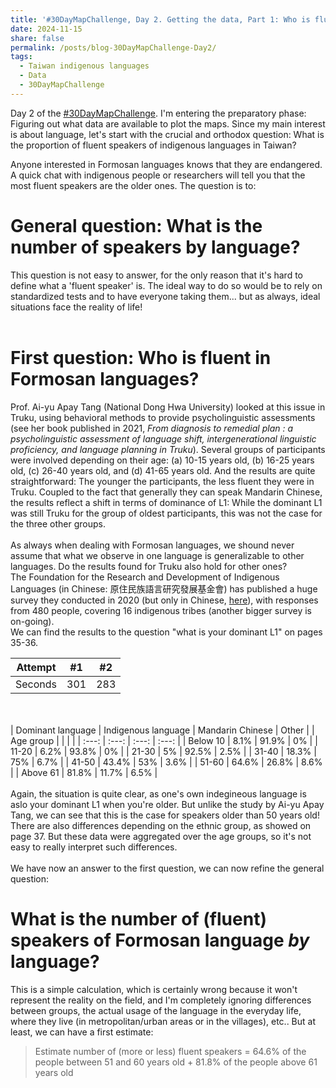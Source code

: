 ```yaml
---
title: '#30DayMapChallenge, Day 2. Getting the data, Part 1: Who is fluent in Formosan languages?'
date: 2024-11-15
share: false
permalink: /posts/blog-30DayMapChallenge-Day2/
tags:
  - Taiwan indigenous languages
  - Data
  - 30DayMapChallenge
---
```


Day 2 of the <a href="https://bsky.app/hashtag/30DayMapChallenge" target = "_blank">#30DayMapChallenge</a>. I'm entering the preparatory phase: Figuring out what data are available to plot the maps. Since my main interest is about language, let's start with the crucial and orthodox question: What is the proportion of fluent speakers of indigenous languages in Taiwan?

<!--more-->
Anyone interested in Formosan languages knows that they are endangered. A quick chat with indigenous people or researchers will tell you that the most fluent speakers are the older ones. The question is to:<br>

General question: What is the number of speakers by language?
====

This question is not easy to answer, for the only reason that it's hard to define what a 'fluent speaker' is. The ideal way to do so would be to rely on standardized tests and to have everyone taking them... but as always, ideal situations face the reality of life!
<br><br>

First question: Who is fluent in Formosan languages?
====

Prof. Ai-yu Apay Tang (National Dong Hwa University) looked at this issue in Truku, using behavioral methods to provide psycholinguistic assessments (see her book published in 2021, <i>From diagnosis to remedial plan : a psycholinguistic assessment of language shift, intergenerational linguistic proficiency, and language planning in Truku</i>). Several groups of participants were involved depending on their age: (a) 10-15 years old, (b) 16-25 years old, (c) 26-40 years old, and (d) 41-65 years old. And the results are quite straightforward: The younger the participants, the less fluent they were in Truku. Coupled to the fact that generally they can speak Mandarin Chinese, the results reflect a shift in terms of dominance of L1: While the dominant L1 was still Truku for the group of oldest participants, this was not the case for the three other groups.
<br><br>
As always when dealing with Formosan languages, we shound never assume that what we observe in one language is generalizable to other languages. Do the results found for Truku also hold for other ones?
<br>
The Foundation for the Research and Development of Indigenous Languages (in Chinese: 原住民族語言研究發展基金會) has published a huge survey they conducted in 2020 (but only in Chinese, <a href="https://www.ilrdf.org.tw/basic/?node=10064" target = "_blank">here</a>), with responses from 480 people, covering 16 indigenous tribes (another bigger survey is on-going).
<br>
We can find the results to the question "what is your dominant L1" on pages 35-36.

| Attempt | #1    | #2    |
| :---:   | :---: | :---: |
| Seconds | 301   | 283   |

<br><br>
| Dominant language | Indigenous language | Mandarin Chinese | Other |
| Age group         |                        |                     |       |
| :---:                   | :---:                  | :---:               | :---: |
| Below 10                | 8.1%                   | 91.9%               | 0%    |
| 11-20                   | 6.2%                   | 93.8%               | 0%    |
| 21-30                   | 5%                     | 92.5%               | 2.5%  |
| 31-40                   | 18.3%                  | 75%                 | 6.7%  |
| 41-50                   | 43.4%                  | 53%                 | 3.6%  |
| 51-60                   | 64.6%                  | 26.8%               | 8.6%  |
| Above 61                | 81.8%                  | 11.7%               | 6.5%  |
<br><br>
Again, the situation is quite clear, as one's own indegineous language is aslo your dominant L1 when you're older. But unlike the study by Ai-yu Apay Tang, we can see that this is the case for speakers older than 50 years old!
<br>
There are also differences depending on the ethnic group, as showed on page 37. But these data were aggregated over the age groups, so it's not easy to really interpret such differences.
<br><br>
We have now an answer to the first question, we can now refine the general question: 

What is the number of (fluent) speakers of Formosan language <i>by</i> language?
====

This is a simple calculation, which is certainly wrong because it won't represent the reality on the field, and I'm completely ignoring differences between groups, the actual usage of the language in the everyday life, where they live (in metropolitan/urban areas or in the villages), etc.. But at least, we can have a first estimate:<br>


> Estimate number of (more or less) fluent speakers = 64.6% of the people between 51 and 60 years old + 81.8% of the people above 61 years old

<br>